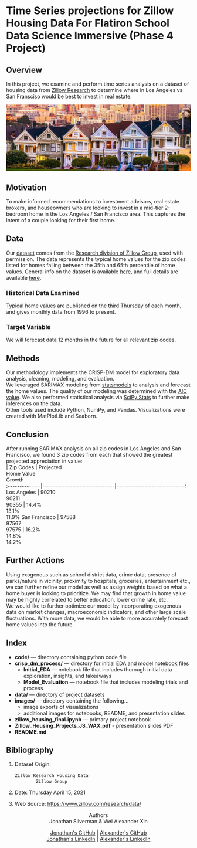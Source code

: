 # Time Series projections for Zillow Housing Data For Flatiron School Data Science Immersive (Phase 4 Project)
  
## Overview  
In this project, we examine and perform time series analysis on a dataset of housing data from [Zillow Research](https://www.zillow.com/research/data/) to determine where in Los Angeles vs San Fransciso would be best to invest in real estate.  

![california_house](images/california_housing.jpg)  
  
## Motivation  
To make informed recommendations to investment advisors, real estate brokers, and houseowners who are looking to invest in a mid-tier 2-bedroom home in the Los Angeles / San Francisco area. This captures the intent of a couple looking for their first home.  

## Data  
Our [dataset](https://files.zillowstatic.com/research/public_v2/zhvi/Zip_zhvi_uc_sfrcondo_tier_0.33_0.67_sm_sa_mon.csv?t=1618844874) comes from the [Research division of Zillow Group](https://www.zillow.com/research/), used with permission. The data represents the typical home values for the zip codes listed for homes falling between the 35th and 65th percentile of home values. General info on the dataset is available [here](https://www.zillow.com/research/zhvi-methodology-2019-highlights-26221), and full details are available [here](https://www.zillow.com/research/zhvi-methodology-2019-deep-26226).  
  
### Historical Data Examined  
Typical home values are published on the third Thursday of each month, and gives monthly data from 1996 to present.  

### Target Variable  
We will forecast data 12 months in the future for all relevant zip codes.  
  
## Methods  
Our methodology implements the CRISP-DM model for exploratory data analysis, cleaning, modeling, and evaluation.  
We leveraged SARIMAX modeling from [statsmodels](https://www.statsmodels.org/stable/generated/statsmodels.tsa.statespace.sarimax.SARIMAX.html) to analysis and forecast the home values. The quality of our modeling was determined with the [AIC value](https://en.wikipedia.org/wiki/Akaike_information_criterion). We also performed statistical analysis via [SciPy Stats](https://docs.scipy.org/doc/scipy/reference/stats.html) to further make inferences on the data.  
Other tools used include Python, NumPy, and Pandas. Visualizations were created with MatPlotLib and Seaborn.  
  
## Conclusion
After running SARIMAX analysis on all zip codes in Los Angeles and San Francisco, we found 3 zip codes from each that showed the greatest projected appreciation in value:  
<City>         |  Zip Codes                    | Projected </br> Home Value </br> Growth  
:--------------|:------------------------------|-----------------------------:  
Los Angeles    | 90210 </br> 90211 </br> 90355 | 14.4% </br> 13.1% </br> 11.9% 
San Francisco  | 97588 </br> 97567 </br> 97575 | 16.2% </br> 14.8% </br> 14.2% 


## Further Actions  
Using exogenous such as school district data, crime data, presence of parks/nature in vicinity, proximity to hospitals, groceries, entertainment etc., we can further refine our model as well as assign weights based on what a home buyer is looking to prioritize. We may find that growth in home value may be highly correlated to better education, lower crime rate, etc.   
We would like to further optimize our model by incorporating exogenous data on market changes, macroeconomic indicators, and other large scale fluctuations. With more data, we would be able to more accurately forecast home values into the future.  
      
## Index  
- **code/** — directory containing python code file
- **crisp_dm_process/** — directory for initial EDA and model notebook files  
  - **Initial_EDA** — notebook file that includes thorough initial data exploration, insights, and takeaways  
  - **Model_Evaluation** — notebook file that includes modeling trials and process.
- **data/** — directory of project datasets
- **images/** — directory containing the following...  
  - image exports of visualizations  
  - additional images for notebooks, README, and presentation slides
- **zillow_housing_final.ipynb** — primary project notebook  
- **Zillow_Housing_Projects_JS_WAX.pdf** - presentation slides PDF
- **README.md**  
  
## Bibliography  
1. Dataset Origin:  
  
       Zillow Research Housing Data  
               Zillow Group  
2. Date:    Thursday April 15, 2021
3. Web Source:  https://www.zillow.com/research/data/             
  
<div align="center";>Authors  
  <div align="center";>Jonathan Silverman & Wei Alexander Xin  
    
[Jonathan's GitHub](https://github.com/silvermanjonathan) | [Alexander's GitHub](https://github.com/eggrollofchaos)  
[Jonathan's LinkedIn](https://www.linkedin.com/in/jonathansilverman007) | [Alexander's LinkedIn](https://www.linkedin.com/in/waximus)
